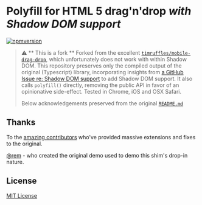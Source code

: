 

# Polyfill for HTML 5 drag'n'drop _with Shadow DOM support_

[![npmversion](https://img.shields.io/npm/v/mobile-drag-drop-shadow-dom.svg)](https://www.npmjs.com/package/mobile-drag-drop-shadow-dom)

> :warning: ** This is a fork ** Forked from the excellent [`timruffles/mobile-drag-drop`](https://github.com/timruffles/mobile-drag-drop),
> which unfortunately does not work with within Shadow DOM.  This repository
> preserves only the compiled output of the original (Typescript) library, incorporating insights
> from [a GitHub Issue re: Shadow DOM support](https://github.com/timruffles/mobile-drag-drop/issues/115)
> to add Shadow DOM support.  It also calls `polyfill()` directly, removing
> the public API in favor of an opinionative side-effect.  Tested in Chrome, iOS
> and OSX Safari.
>
> Below acknowledgements preserved from the original [`README.md`](https://github.com/timruffles/mobile-drag-drop)

## Thanks

To the [amazing contributors](https://github.com/timruffles/mobile-drag-drop/graphs/contributors) who've provided massive extensions and fixes to the original.

<a href="http://twitter.com/rem">@rem</a> - who created the original demo used to demo this shim's drop-in nature.


## License

[MIT License](LICENSE)
